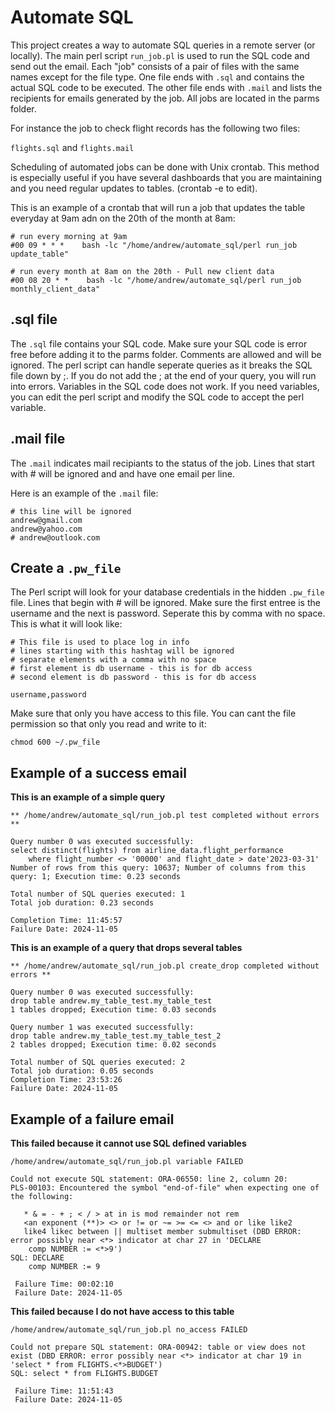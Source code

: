 # Automate SQL 

This project creates a way to automate SQL queries in a remote server (or locally). The main perl script `run_job.pl` is used to run the SQL code and send out the email. Each "job" consists of a pair of files with the same names except for the file type. One file ends with `.sql` and contains the actual SQL code to be executed. The other file ends with `.mail` and lists the recipients for emails generated by the job. All jobs are located in the parms folder.

For instance the job to check flight records has the following two files:

`flights.sql` and `flights.mail`

Scheduling of automated jobs can be done with Unix crontab. This method is especially useful if you have several dashboards that you are maintaining and you need regular updates to tables. (crontab -e to edit). 

This is an example of a crontab that will run a job that updates the table everyday at 9am adn on the 20th of the month at 8am:

```
# run every morning at 9am
#00 09 * * *    bash -lc "/home/andrew/automate_sql/perl run_job update_table"

# run every month at 8am on the 20th - Pull new client data
#00 08 20 * *    bash -lc "/home/andrew/automate_sql/perl run_job monthly_client_data"
```

## .sql file 

The `.sql` file contains your SQL code. Make sure your SQL code is error free before adding it to the parms folder. Comments are allowed and will be ignored. The perl script can handle seperate queries as it breaks the SQL file down by ;. If you do not add the ; at the end of your query, you will run into errors. Variables in the SQL code does not work. If you need variables, you can edit the perl script and modify the SQL code to accept the perl variable. 

## .mail file 

The `.mail` indicates mail recipiants to the status of the job. Lines that start with # will be ignored and and have one email per line. 

Here is an example of the `.mail` file:

```
# this line will be ignored
andrew@gmail.com
andrew@yahoo.com
# andrew@outlook.com
```

## Create a `.pw_file`

The Perl script will look for your database credentials in the hidden `.pw_file` file. Lines that begin with # will be ignored. Make sure the first entree is the username and the next is password. Seperate this by comma with no space. This is what it will look like: 

```
# This file is used to place log in info
# lines starting with this hashtag will be ignored
# separate elements with a comma with no space
# first element is db username - this is for db access
# second element is db password - this is for db access

username,password
```

Make sure that only you have access to this file. You can cant the file permission so that only you read and write to it: 

```
chmod 600 ~/.pw_file
```

## Example of a success email 

**This is an example of a simple query**
```
** /home/andrew/automate_sql/run_job.pl test completed without errors **

Query number 0 was executed successfully:
select distinct(flights) from airline_data.flight_performance
    where flight_number <> '00000' and flight_date > date'2023-03-31'
Number of rows from this query: 10637; Number of columns from this query: 1; Execution time: 0.23 seconds

Total number of SQL queries executed: 1
Total job duration: 0.23 seconds

Completion Time: 11:45:57
Failure Date: 2024-11-05
```

**This is an example of a query that drops several tables**

```
** /home/andrew/automate_sql/run_job.pl create_drop completed without errors **

Query number 0 was executed successfully:
drop table andrew.my_table_test.my_table_test
1 tables dropped; Execution time: 0.03 seconds

Query number 1 was executed successfully:
drop table andrew.my_table_test.my_table_test_2
2 tables dropped; Execution time: 0.02 seconds

Total number of SQL queries executed: 2
Total job duration: 0.05 seconds
Completion Time: 23:53:26
Failure Date: 2024-11-05
```
## Example of a failure email 

**This failed because it cannot use SQL defined variables**

```
/home/andrew/automate_sql/run_job.pl variable FAILED 

Could not execute SQL statement: ORA-06550: line 2, column 20:
PLS-00103: Encountered the symbol "end-of-file" when expecting one of the following:

   * & = - + ; < / > at in is mod remainder not rem
   <an exponent (**)> <> or != or ~= >= <= <> and or like like2
   like4 likec between || multiset member submultiset (DBD ERROR: error possibly near <*> indicator at char 27 in 'DECLARE
    comp NUMBER := <*>9')
SQL: DECLARE
    comp NUMBER := 9

 Failure Time: 00:02:10
 Failure Date: 2024-11-05
```

**This failed because I do not have access to this table**

```
/home/andrew/automate_sql/run_job.pl no_access FAILED 

Could not prepare SQL statement: ORA-00942: table or view does not exist (DBD ERROR: error possibly near <*> indicator at char 19 in 'select * from FLIGHTS.<*>BUDGET')
SQL: select * from FLIGHTS.BUDGET

 Failure Time: 11:51:43
 Failure Date: 2024-11-05

```
